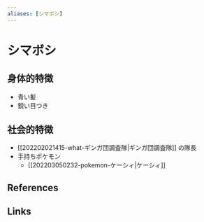 ```yaml
---
aliases: [シマボシ]
---
```

# シマボシ

## 身体的特徴

- 青い髪
- 鋭い目つき

## 社会的特徴

- [[202202021415-what-ギンガ団調査隊|ギンガ団調査隊]] の隊長
- 手持ちポケモン
	- [[202203050232-pokemon-ケーシィ|ケーシィ]]

## References



## Links





